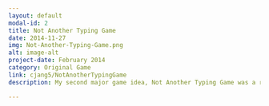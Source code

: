 ```yaml
---
layout: default
modal-id: 2
title: Not Another Typing Game
date: 2014-11-27
img: Not-Another-Typing-Game.png
alt: image-alt
project-date: February 2014
category: Original Game
link: cjang5/NotAnotherTypingGame
description: My second major game idea, Not Another Typing Game was a really fun, ambitious project I had. The player types words on the screen to complete actions. Kinda like the terminal! Sounds bland, but the developments I had for it in my head and on docs was really awesome (in my biased opinion). I never got around to completing it, but it was a valuable experience nontheless. I got intimate with the SDL2.0 library in C++ and learned a lot about sprite animation and game loops. Maybe I will revisit this project one day, as it is a really cool idea and I still look at the design docs sometimes.

---
```

